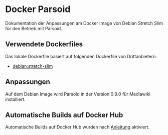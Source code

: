 # Docker Parsoid

Dokumentation der Anpassungen am Docker Image von Debian Stretch Slim für den Betrieb mit Parsoid.

## Verwendete Dockerfiles

Das lokale Dockerfile basiert auf folgenden Dockerfile von Drittanbietern:
* [debian:stretch-slim](https://github.com/debuerreotype/debuerreotype/blob/master/Dockerfile)

## Anpassungen

Auf dem Debian Image wird Parsoid in der Version 0.9.0 für Mediawiki installiert.

## Automatische Builds auf Docker Hub

Automatische Builds auf Docker Hub wurden nach [Anleitung](https://docs.docker.com/docker-hub/builds/) aktiviert.

